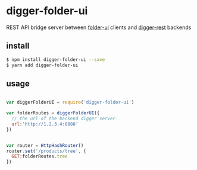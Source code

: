# digger-folder-ui

REST API bridge server between [folder-ui](https://github.com/binocarlos/folder-ui) clients and [digger-rest](https://github.com/binocarlos/digger-rest) backends

## install

```bash
$ npm install digger-folder-ui --save
$ yarn add digger-folder-ui
```

## usage

```javascript

var diggerFolderUI = require('digger-folder-ui')

var folderRoutes = diggerFolderUI({
  // the url of the backend digger server
  url:'http://1.2.3.4:8888'
})


var router = HttpHashRouter()
router.set('/products/tree', {
  GET:folderRoutes.tree
})
```
